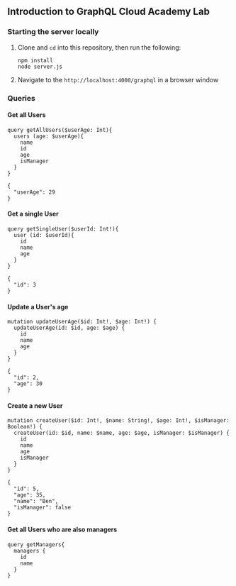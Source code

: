 ## Introduction to GraphQL Cloud Academy Lab

### Starting the server locally

1. Clone and `cd` into this repository, then run the following:

    ```
    npm install
    node server.js
    ```

1. Navigate to the `http://localhost:4000/graphql` in a browser window

### Queries

#### Get all Users

```
query getAllUsers($userAge: Int){
  users (age: $userAge){
    name
    id
    age
    isManager
  }
}
```

```
{
  "userAge": 29
}
```

#### Get a single User

```
query getSingleUser($userId: Int!){
  user (id: $userId){
    id
    name
    age
  }
}
```

```
{
  "id": 3
}
```

#### Update a User's age

```
mutation updateUserAge($id: Int!, $age: Int!) {
  updateUserAge(id: $id, age: $age) {
    id
    name
    age
  }
}
```

```
{
  "id": 2,
  "age": 30
}
```

#### Create a new User

```
mutation createUser($id: Int!, $name: String!, $age: Int!, $isManager: Boolean!) {
  createUser(id: $id, name: $name, age: $age, isManager: $isManager) {
    id
    name
    age
    isManager
  }
} 
```

```
{
  "id": 5,
  "age": 35,
  "name": "Ben",
  "isManager": false
}
```

#### Get all Users who are also managers

```
query getManagers{
  managers {
    id
    name
  }
}
```